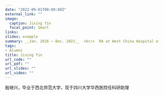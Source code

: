 ```yaml
---
date: "2022-09-01T00:00:00Z"
external_link: ""
image:
  caption: Jixing Yin
  focal_point: Smart
links:
slides: example
summary: __Jan. 2016 ~ Dec. 2022__  <br/>  RA at West China Hospital of Sichuan University
tags:
- Alumni
title: Jixing Yin
url_code: ""
url_pdf: ""
url_slides: ""
url_video: ""
---
```

殷继兴，毕业于西北师范大学，现于四川大学华西医院任科研助理

